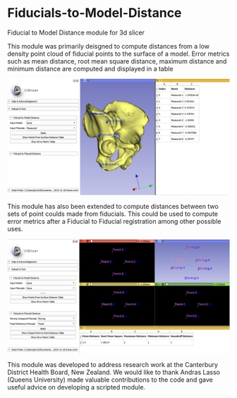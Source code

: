 # Fiducials-to-Model-Distance
Fiducial to Model Distance module for 3d slicer

This module was primarily deisgned to compute distances from a low density point cloud of fiducial points to the surface of a model. 
Error metrics such as mean distance, root mean square distance, maximum distance and minimum distance are computed and displayed in a table

![Screenshot1](/Resources/Screenshots/ScreenShot1.PNG)

This module has also been extended to compute distances between two sets of point coulds made from fiducials. This could be used to compute error metrics after a Fiducial to Fiducial registration among other possible uses.

![Screenshot2](/Resources/Screenshots/ScreenShot2.PNG)

This module was developed to address research work at the Canterbury District Health Board, New Zealand. We would like to thank 
Andras Lasso (Queens University) made valuable contributions to the code and gave useful advice on developing a scripted module.
